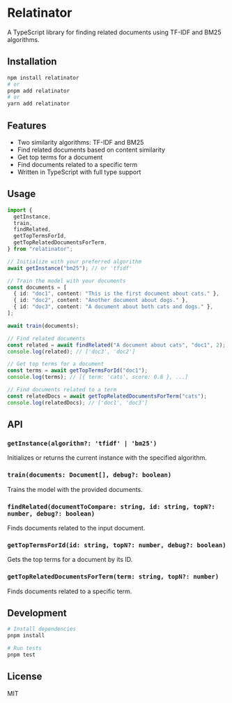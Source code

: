 # Relatinator

A TypeScript library for finding related documents using TF-IDF and BM25 algorithms.

## Installation

```bash
npm install relatinator
# or
pnpm add relatinator
# or
yarn add relatinator
```

## Features

- Two similarity algorithms: TF-IDF and BM25
- Find related documents based on content similarity
- Get top terms for a document
- Find documents related to a specific term
- Written in TypeScript with full type support

## Usage

```typescript
import {
  getInstance,
  train,
  findRelated,
  getTopTermsForId,
  getTopRelatedDocumentsForTerm,
} from "relatinator";

// Initialize with your preferred algorithm
await getInstance("bm25"); // or 'tfidf'

// Train the model with your documents
const documents = [
  { id: "doc1", content: "This is the first document about cats." },
  { id: "doc2", content: "Another document about dogs." },
  { id: "doc3", content: "A document about both cats and dogs." },
];

await train(documents);

// Find related documents
const related = await findRelated("A document about cats", "doc1", 2);
console.log(related); // ['doc3', 'doc2']

// Get top terms for a document
const terms = await getTopTermsForId("doc1");
console.log(terms); // [{ term: 'cats', score: 0.8 }, ...]

// Find documents related to a term
const relatedDocs = await getTopRelatedDocumentsForTerm("cats");
console.log(relatedDocs); // ['doc1', 'doc3']
```

## API

### `getInstance(algorithm?: 'tfidf' | 'bm25')`

Initializes or returns the current instance with the specified algorithm.

### `train(documents: Document[], debug?: boolean)`

Trains the model with the provided documents.

### `findRelated(documentToCompare: string, id: string, topN?: number, debug?: boolean)`

Finds documents related to the input document.

### `getTopTermsForId(id: string, topN?: number, debug?: boolean)`

Gets the top terms for a document by its ID.

### `getTopRelatedDocumentsForTerm(term: string, topN?: number)`

Finds documents related to a specific term.

## Development

```bash
# Install dependencies
pnpm install

# Run tests
pnpm test
```

## License

MIT
